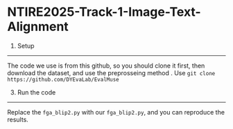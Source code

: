 # NTIRE2025-Track-1-Image-Text-Alignment

1. Setup
---
The code we use is from this github, so you should clone it first, then download the dataset, and use the preprosseing method .
Use `git clone https://github.com/DYEvaLab/EvalMuse`

3. Run the code
---
Replace the `fga_blip2.py` with our `fga_blip2.py`, and you can reproduce the results.
